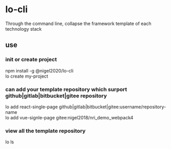 <!--
 * @Author: nigel
 * @Date: 2020-12-02 18:02:13
 * @LastEditTime: 2020-12-08 17:07:48
-->

# lo-cli

Through the command line, collapse the framework template of each technology stack

## use

### init or create project

npm install -g @nigel2020/lo-cli <br/>
lo create my-project

### can add your template repository which surport github|gitlab|bitbucket|gitee repository

lo add react-single-page github|gitlab|bitbucket|gitee:username/repository-name <br/>
lo add vue-signle-page gitee:nigel2018/nri_demo_webpack4

### view all the template repository

lo ls
